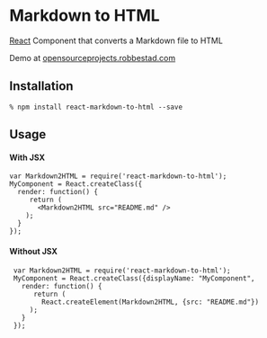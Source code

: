 # Markdown to HTML

[React][1] Component that converts a Markdown file to HTML

Demo at [opensourceprojects.robbestad.com][2]

## Installation

    % npm install react-markdown-to-html --save

## Usage


#### With JSX

    var Markdown2HTML = require('react-markdown-to-html');
    MyComponent = React.createClass({
      render: function() {
         return (
           <Markdown2HTML src="README.md" />
        );
      }
    });

#### Without JSX

     var Markdown2HTML = require('react-markdown-to-html');
     MyComponent = React.createClass({displayName: "MyComponent",
       render: function() {
          return (
            React.createElement(Markdown2HTML, {src: "README.md"})
         );
       }
     });

[1]: https://facebook.github.io/react
[2]: http://opensourceprojects.robbestad.com/#/markdown